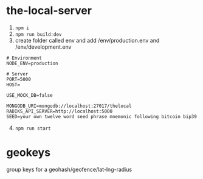 the-local-server
================

1. `npm i`
2. `npm run build:dev`
3. create folder called env and add /env/production.env and /env/development.env
```
# Environment
NODE_ENV=production

# Server
PORT=5000
HOST=

USE_MOCK_DB=false

MONGODB_URI=mongodb://localhost:27017/thelocal
RADIKS_API_SERVER=http://localhost:5000
SEED=your own twelve word seed phrase mnemonic following bitcoin bip39 
```
4. `npm run start`


geokeys
=======
group keys for a geohash/geofence/lat-lng-radius